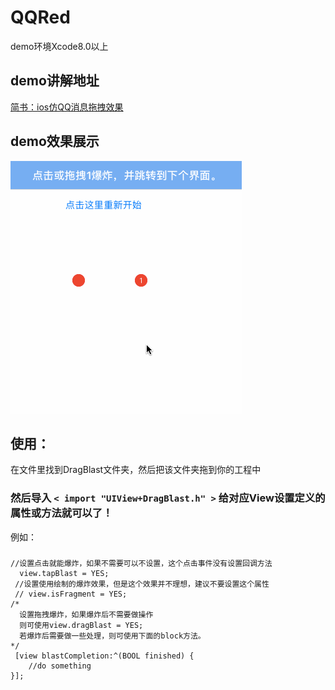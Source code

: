 # QQRed
 demo环境Xcode8.0以上
## demo讲解地址 
<a href = "http://www.jianshu.com/p/8d142fb7b983"> 简书：ios仿QQ消息拖拽效果</a>
## demo效果展示
![image](https://github.com/873391579/QQRed/blob/master/%E5%BD%95%E5%B1%8F1.gif)

## 使用：
在文件里找到DragBlast文件夹，然后把该文件夹拖到你的工程中
### 然后导入 `< import "UIView+DragBlast.h" >` 给对应View设置定义的属性或方法就可以了！
例如：<br>
###
    //设置点击就能爆炸，如果不需要可以不设置，这个点击事件没有设置回调方法  
      view.tapBlast = YES; 
     //设置使用绘制的爆炸效果，但是这个效果并不理想，建议不要设置这个属性 
     // view.isFragment = YES;
    /*
      设置拖拽爆炸，如果爆炸后不需要做操作
      则可使用view.dragBlast = YES;
      若爆炸后需要做一些处理，则可使用下面的block方法。
    */
     [view blastCompletion:^(BOOL finished) {
        //do something  
    }];


